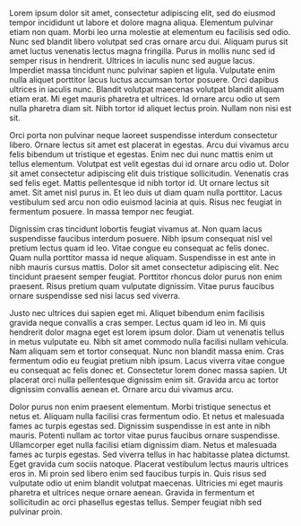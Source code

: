 Lorem ipsum dolor sit amet, consectetur adipiscing elit, sed do eiusmod tempor incididunt ut labore et dolore magna aliqua. Elementum pulvinar etiam non quam. Morbi leo urna molestie at elementum eu facilisis sed odio. Nunc sed blandit libero volutpat sed cras ornare arcu dui. Aliquam purus sit amet luctus venenatis lectus magna fringilla. Purus in mollis nunc sed id semper risus in hendrerit. Ultrices in iaculis nunc sed augue lacus. Imperdiet massa tincidunt nunc pulvinar sapien et ligula. Vulputate enim nulla aliquet porttitor lacus luctus accumsan tortor posuere. Orci dapibus ultrices in iaculis nunc. Blandit volutpat maecenas volutpat blandit aliquam etiam erat. Mi eget mauris pharetra et ultrices. Id ornare arcu odio ut sem nulla pharetra diam sit. Nibh tortor id aliquet lectus proin. Nullam non nisi est sit.

Orci porta non pulvinar neque laoreet suspendisse interdum consectetur libero. Ornare lectus sit amet est placerat in egestas. Arcu dui vivamus arcu felis bibendum ut tristique et egestas. Enim nec dui nunc mattis enim ut tellus elementum. Volutpat est velit egestas dui id ornare arcu odio ut. Dolor sit amet consectetur adipiscing elit duis tristique sollicitudin. Venenatis cras sed felis eget. Mattis pellentesque id nibh tortor id. Ut ornare lectus sit amet. Sit amet nisl purus in. Et leo duis ut diam quam nulla porttitor. Lacus vestibulum sed arcu non odio euismod lacinia at quis. Risus nec feugiat in fermentum posuere. In massa tempor nec feugiat.

Dignissim cras tincidunt lobortis feugiat vivamus at. Non quam lacus suspendisse faucibus interdum posuere. Nibh ipsum consequat nisl vel pretium lectus quam id leo. Vitae congue eu consequat ac felis donec. Quam nulla porttitor massa id neque aliquam. Suspendisse in est ante in nibh mauris cursus mattis. Dolor sit amet consectetur adipiscing elit. Nec tincidunt praesent semper feugiat. Porttitor rhoncus dolor purus non enim praesent. Risus pretium quam vulputate dignissim. Vitae purus faucibus ornare suspendisse sed nisi lacus sed viverra.

Justo nec ultrices dui sapien eget mi. Aliquet bibendum enim facilisis gravida neque convallis a cras semper. Lectus quam id leo in. Mi quis hendrerit dolor magna eget est lorem ipsum dolor. Diam ut venenatis tellus in metus vulputate eu. Nibh sit amet commodo nulla facilisi nullam vehicula. Nam aliquam sem et tortor consequat. Nunc non blandit massa enim. Cras fermentum odio eu feugiat pretium nibh ipsum. Lacus viverra vitae congue eu consequat ac felis donec et. Consectetur lorem donec massa sapien. Ut placerat orci nulla pellentesque dignissim enim sit. Gravida arcu ac tortor dignissim convallis aenean et. Ornare arcu dui vivamus arcu.

Dolor purus non enim praesent elementum. Morbi tristique senectus et netus et. Aliquam nulla facilisi cras fermentum odio. Et netus et malesuada fames ac turpis egestas sed. Dignissim suspendisse in est ante in nibh mauris. Potenti nullam ac tortor vitae purus faucibus ornare suspendisse. Ullamcorper eget nulla facilisi etiam dignissim diam. Netus et malesuada fames ac turpis egestas. Sed viverra tellus in hac habitasse platea dictumst. Eget gravida cum sociis natoque. Placerat vestibulum lectus mauris ultrices eros in. Mi proin sed libero enim sed faucibus turpis in. Quis risus sed vulputate odio ut enim blandit volutpat maecenas. Ultricies mi eget mauris pharetra et ultrices neque ornare aenean. Gravida in fermentum et sollicitudin ac orci phasellus egestas tellus. Semper feugiat nibh sed pulvinar proin.

